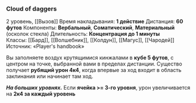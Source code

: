 ### Cloud of daggers

2 уровень, [[Вызов]]
Время накладывания: **1 действие**
Дистанция: **60 футов**
Компоненты: **Вербальный**, **Соматический**, **Материальный** (осколок стекла)
Длительность: **Концентрация до 1 минуты**
Классы: [[Бард]], [[Волшебник]], [[Колдун]], [[Магус]], [[Чародей]]
Источник: «Player's handbook»

Вы заполняете воздух крутящимися кинжалами в **кубе 5 футов**, с центром на точке, выбранной вами в пределах дистанции. Существо получает **рубящий урон 4к4**, когда впервые за ход входит в область заклинания или начинает там ход.

**_На больших уровнях._** Если **ячейка >= 3-го уровня**, урон увеличивается на **2к4 за каждый уровень**